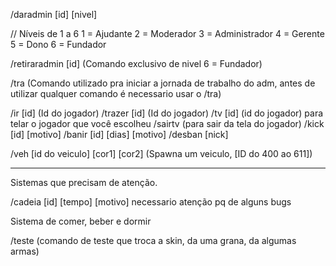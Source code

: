 /daradmin [id] [nivel]

 // Níveis de 1 a 6
	1 = Ajudante
	2 = Moderador
	3 = Administrador
	4 = Gerente
	5 = Dono
	6 = Fundador

/retiraradmin [id]  (Comando exclusivo de nivel 6 = Fundador)

/tra (Comando utilizado pra iniciar a jornada de trabalho do adm, antes de utilizar qualquer comando é necessario usar o /tra) 

/ir [id]    (Id do jogador)
/trazer [id] (Id do jogador)
/tv [id] (id do jogador) para telar o jogador que você escolheu
/sairtv  (para sair da tela do jogador)
/kick [id] [motivo]
/banir [id] [dias] [motivo]
/desban [nick]

/veh [id do veiculo] [cor1] [cor2] (Spawna um veiculo, [ID do 400 ao 611])





-------------------------
Sistemas que precisam de atenção.

/cadeia [id] [tempo] [motivo] necessario atenção pq de alguns bugs

Sistema de comer, beber e dormir

/teste  (comando de teste que troca a skin, da uma grana, da algumas armas)